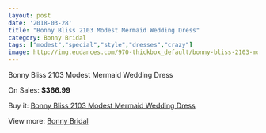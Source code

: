 ```yaml
---
layout: post
date: '2018-03-28'
title: "Bonny Bliss 2103 Modest Mermaid Wedding Dress"
category: Bonny Bridal
tags: ["modest","special","style","dresses","crazy"]
image: http://img.eudances.com/970-thickbox_default/bonny-bliss-2103-modest-mermaid-wedding-dress.jpg
---
```

Bonny Bliss 2103 Modest Mermaid Wedding Dress

On Sales: **$366.99**
<a href="https://www.eudances.com/en/bonny-bridal/344-bonny-bliss-2103-modest-mermaid-wedding-dress.html"><amp-img layout="responsive" width="600" height="600" src="//img.eudances.com/970-thickbox_default/bonny-bliss-2103-modest-mermaid-wedding-dress.jpg" alt="Bonny Bliss 2103 Modest Mermaid Wedding Dress 0" /></a>
<a href="https://www.eudances.com/en/bonny-bridal/344-bonny-bliss-2103-modest-mermaid-wedding-dress.html"><amp-img layout="responsive" width="600" height="600" src="//img.eudances.com/971-thickbox_default/bonny-bliss-2103-modest-mermaid-wedding-dress.jpg" alt="Bonny Bliss 2103 Modest Mermaid Wedding Dress 1" /></a>

Buy it: [Bonny Bliss 2103 Modest Mermaid Wedding Dress](https://www.eudances.com/en/bonny-bridal/344-bonny-bliss-2103-modest-mermaid-wedding-dress.html "Bonny Bliss 2103 Modest Mermaid Wedding Dress")

View more: [Bonny Bridal](https://www.eudances.com/en/3-bonny-bridal "Bonny Bridal")